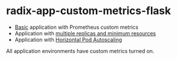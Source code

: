 # radix-app-custom-metrics-flask

* [Basic](https://github.com/satr/edc2021-radix-app-flask-example/tree/basic) application with Prometheus custom metrics
* Application with [multiple replicas and minimum resources](https://github.com/satr/edc2021-radix-app-flask-example/tree/multiple-replicas)
* Application with [Horizontal Pod Autoscaling](https://github.com/satr/edc2021-radix-app-flask-example/tree/horizontal-scaling)

All application environments have custom metrics turned on.
